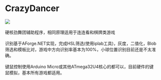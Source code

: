 # CrazyDancer
![](https://github.com/chen365409389/CrazyDancer/blob/master/Img/img.gif)<br><br>
硬核劲舞团辅助程序，相同原理适用于连连看和棋牌类游戏<br><br>
识别基于AForge.NET实现，完成HSL筛选(使用iplab工具)，灰度，二值化，Blob筛选和模板比对，游戏中方向识别率基本为100%，小球位置识别目前还是不太准确。<br><br>
键鼠控制使用Arduino Micro或其他ATmega32U4核心的都可以，目前硬件的键鼠模拟，基本所有游戏都适用。<br>
